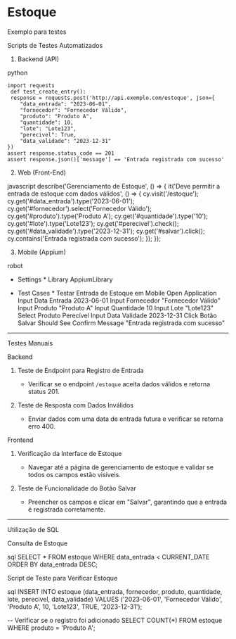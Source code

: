 # Estoque
Exemplo para testes

 Scripts de Testes Automatizados

 1. Backend (API)

python

    import requests 
     def test_create_entry():
     response = requests.post('http://api.exemplo.com/estoque', json={
        "data_entrada": "2023-06-01",
        "fornecedor": "Fornecedor Válido",
        "produto": "Produto A",
        "quantidade": 10,
        "lote": "Lote123",
        "perecivel": True,
        "data_validade": "2023-12-31"
    })
    assert response.status_code == 201
    assert response.json()['message'] == 'Entrada registrada com sucesso'


 2. Web (Front-End)
             
javascript
  describe('Gerenciamento de Estoque', () => {
           it('Deve permitir a entrada de estoque com dados válidos', () => {
               cy.visit('/estoque');
               cy.get('#data_entrada').type('2023-06-01');
               cy.get('#fornecedor').select('Fornecedor Válido');
               cy.get('#produto').type('Produto A');
               cy.get('#quantidade').type('10');
               cy.get('#lote').type('Lote123');
               cy.get('#perecivel').check();
               cy.get('#data_validade').type('2023-12-31');
               cy.get('#salvar').click();
               cy.contains('Entrada registrada com sucesso');
           });
       });


 3. Mobile (Appium)

robot
* Settings *
Library    AppiumLibrary

* Test Cases *
Testar Entrada de Estoque em Mobile
    Open Application
    Input Data Entrada    2023-06-01
    Input Fornecedor    "Fornecedor Válido"
    Input Produto    "Produto A"
    Input Quantidade    10
    Input Lote    "Lote123"
    Select Produto Perecível
    Input Data Validade    2023-12-31
    Click Botão Salvar
    Should See Confirm Message    "Entrada registrada com sucesso"


---

 Testes Manuais

 Backend

1. Teste de Endpoint para Registro de Entrada
   - Verificar se o endpoint `/estoque` aceita dados válidos e retorna status 201.

2. Teste de Resposta com Dados Inválidos
   - Enviar dados com uma data de entrada futura e verificar se retorna erro 400.

 Frontend

1. Verificação da Interface de Estoque
   - Navegar até a página de gerenciamento de estoque e validar se todos os campos estão visíveis.

2. Teste de Funcionalidade do Botão Salvar
   - Preencher os campos e clicar em "Salvar", garantindo que a entrada é registrada corretamente.

---

 Utilização de SQL

 Consulta de Estoque

sql
SELECT * FROM estoque
WHERE data_entrada < CURRENT_DATE
ORDER BY data_entrada DESC;


 Script de Teste para Verificar Estoque

sql
INSERT INTO estoque (data_entrada, fornecedor, produto, quantidade, lote, perecivel, data_validade)
VALUES ('2023-06-01', 'Fornecedor Válido', 'Produto A', 10, 'Lote123', TRUE, '2023-12-31');

-- Verificar se o registro foi adicionado
SELECT COUNT(*) FROM estoque WHERE produto = 'Produto A';
